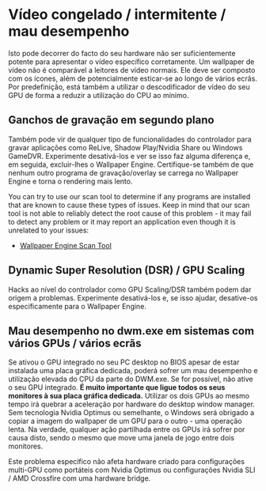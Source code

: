 # Vídeo congelado / intermitente / mau desempenho

Isto pode decorrer do facto do seu hardware não ser suficientemente potente para apresentar o vídeo específico corretamente. Um wallpaper de vídeo não é comparável a leitores de vídeo normais. Ele deve ser composto com os ícones, além de potencialmente esticar-se ao longo de vários ecrãs. Por predefinição, está também a utilizar o descodificador de vídeo do seu GPU de forma a reduzir a utilização do CPU ao mínimo.

## Ganchos de gravação em segundo plano
Também pode vir de qualquer tipo de funcionalidades do controlador para gravar aplicações como ReLive, Shadow Play/Nvidia Share ou Windows GameDVR. Experimente desativá-los e ver se isso faz alguma diferença e, em seguida, excluir-lhes o Wallpaper Engine. Certifique-se também de que nenhum outro programa de gravação/overlay se carrega no Wallpaper Engine e torna o rendering mais lento.

You can try to use our scan tool to determine if any programs are installed that are known to cause these types of issues. Keep in mind that our scan tool is not able to reliably detect the root cause of this problem - it may fail to detect any problem or it may report an application even though it is unrelated to your issues:

* [Wallpaper Engine Scan Tool](/debug/scantool.html)

## Dynamic Super Resolution (DSR) / GPU Scaling
Hacks ao nível do controlador como GPU Scaling/DSR também podem dar origem a problemas. Experimente desativá-los e, se isso ajudar, desative-os especificamente para o Wallpaper Engine.

## Mau desempenho no dwm.exe em sistemas com vários GPUs / vários ecrãs
Se ativou o GPU integrado no seu PC desktop no BIOS apesar de estar instalada uma placa gráfica dedicada, poderá sofrer um mau desempenho e utilização elevada do CPU da parte do DWM.exe. Se for possível, não ative o seu GPU integrado. **É muito importante que ligue todos os seus monitores à sua placa gráfica dedicada.** Utilizar os dois GPUs ao mesmo tempo irá quebrar a aceleração por hardware do desktop window manager. Sem tecnologia Nvidia Optimus ou semelhante, o Windows será obrigado a copiar a imagem do wallpaper de um GPU para o outro - uma operação lenta. Na verdade, qualquer ação partilhada entre os GPUs irá sofrer por causa disto, sendo o mesmo que move uma janela de jogo entre dois monitores.

Este problema específico não afeta hardware criado para configurações multi-GPU como portáteis com Nvidia Optimus ou configurações Nvidia SLI / AMD Crossfire com uma hardware bridge.
